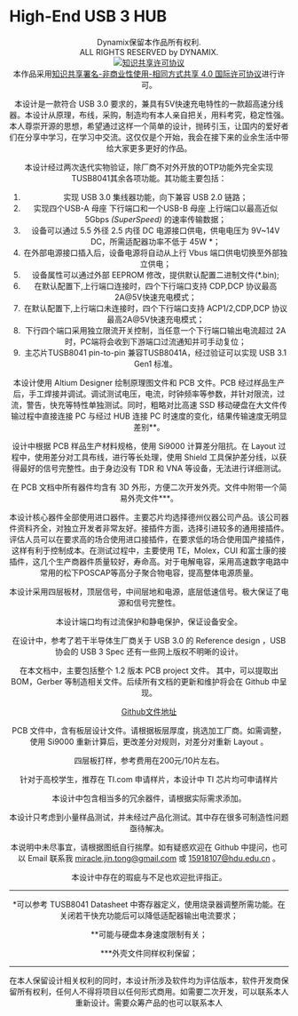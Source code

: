 # High-End USB 3 HUB

<center>
Dynamix保留本作品所有权利.
</center>

<center>ALL RIGHTS RESERVED by DYNAMIX.
<center><a rel="license" href="http://creativecommons.org/licenses/by-nc-sa/4.0/"><img alt="知识共享许可协议" style="border-width:0" src="https://i.creativecommons.org/l/by-nc-sa/4.0/88x31.png" /></a><br />本作品采用<a rel="license" href="http://creativecommons.org/licenses/by-nc-sa/4.0/">知识共享署名-非商业性使用-相同方式共享 4.0 国际许可协议</a>进行许可。</center>

本设计是一款符合 USB 3.0 要求的，兼具有5V快速充电特性的一款超高速分线器。本设计从原理，布线，采购，制造均有本人亲自把关，用料考究，稳定性强。本人尊崇开源的思想，希望通过这样一个简单的设计，抛砖引玉，让国内的爱好者们在分享中学习，在学习中交流。这仅仅是个开始，我会在接下来的业余生活中带给大家更多更好的作品。

本设计经过两次迭代实物验证，除厂商不对外开放的OTP功能外完全实现TUSB8041其余各项功能。其功能主要包括：

1. 实现 USB 3.0 集线器功能，向下兼容 USB 2.0 链路；
2. 实现四个USB-A 母座 下行端口和一个USB-B 母座 上行端口以最高近似 5Gbps *(SuperSpeed)*  的速率传输数据；
3. 设备可以通过 5.5 外径 2.5 内径 DC 电源接口供电，供电电压为 9V~14V DC，所需适配器功率不低于 45W *；
4. 在外部电源接口插入后，设备电源将自动从上行 Vbus 端口供电切换至外部独立供电；
5. 设备属性可以通过外部 EEPROM 修改，提供默认配置二进制文件(*.bin);
6. 在默认配置下,上行端口连接时，四个下行端口支持 CDP,DCP 协议最高2A@5V快速充电模式；
7. 在默认配置下,上行端口未连接时，四个下行端口支持 ACP1/2,CDP,DCP 协议最高2A@5V快速充电模式；
8. 下行四个端口采用独立限流开关控制，当任意一个下行端口输出电流超过 2A 时，PC端将会收到下游端口过流通知并可手动复位；
9. 主芯片TUSB8041 pin-to-pin 兼容TUSB8041A，经过验证可以实现 USB 3.1 Gen1 标准。

本设计使用 Altium Designer 绘制原理图文件和 PCB 文件。PCB 经过样品生产后，手工焊接并调试。调试测试电压，电流，时钟频率等参数，并针对限流，过流，警告，快充等特性单独测试。同时，粗略对比高速 SSD 移动硬盘在大文件传输过程中直接连接 PC 与经过 HUB 连接 PC 时速度的变化，结果传输速度无明显差别**。

设计中根据 PCB 样品生产材料规格，使用 Si9000 计算差分阻抗。在 Layout 过程中，使用差分对工具布线，进行等长处理，使用 Shield 工具保护差分线，以获得最好的信号完整性。由于身边没有 TDR 和 VNA 等设备，无法进行详细测试。

在 PCB 文档中所有器件均含有 3D 外形，方便二次开发外壳。文件中附带一个简易外壳文件***。

本设计核心器件全部使用进口器件。主要芯片均选择德州仪器公司产品。该公司器件资料齐全，对独立开发者非常友好。接插件方面，选择引进较多的通用接插件。评估人员可以在要求高的场合使用进口接插件，在要求低的场合使用国产接插件，这样有利于控制成本。在测试过程中，主要使用 TE，Molex，CUI 和富士康的接插件，这几个生产商器件质量较好，寿命高。对于电解电容，采用高速数字电路中常用的松下POSCAP等高分子聚合物电容，提高整体电源质量。

本设计采用四层板材，顶层信号，中间层地和电源，底层低速信号。极大保证了电源和信号完整性。

本设计端口均有过流保护和静电保护，保证设备安全。

在设计中，参考了若干半导体生厂商关于 USB 3.0 的 Reference design ，USB 协会的 USB 3 Spec 还有一些网上版权不明晰的设计。

在本文档中，主要包括整个 1.2 版本 PCB project 文件。 其中，可以提取出 BOM，Gerber 等制造相关文件。后续所有文档的更新和维护将会在 Github 中呈现。

[Github文件地址](https://github.com/DynamixYANG/highendusb3hub)

PCB 文件中，含有板层设计文件。请根据板层厚度，挑选加工厂商。如需调整，使用 Si9000 重新计算后，更改差分对规则，对差分对重新 Layout 。

四层板打样，参考费用在200元/10片左右。

针对于高校学生，推荐在 TI.com 申请样片，本设计中 TI 芯片均可申请样片

本设计中包含相当多的冗余器件，请根据实际需求添加。

本设计只考虑到小量样品测试，并未经过产品化测试。其中存在很多可制造性问题亟待解决。

本说明中未尽事宜，请根据图纸自行揣摩。如有疑惑欢迎在 Github 中提问，也可以 Email 联系我 miracle.jin.tong@gmail.com 或 15918107@hdu.edu.cn 。

本设计中存在的瑕疵与不足也欢迎批评指正。

------

*可以参考 TUSB8041 Datasheet 中寄存器定义，使用烧录器调整所需功能。在关闭若干快充功能后可以降低适配器输出电流要求；

**可能与硬盘本身速度限制有关；

***外壳文件同样权利保留；

------

在本人保留设计相关权利的同时，本设计所涉及软件均为评估版本，软件开发商保留所有权利，任何人不得将项目以任何形式商用。如需要二次开发，可以联系本人重新设计。需要众筹产品的也可以联系本人
